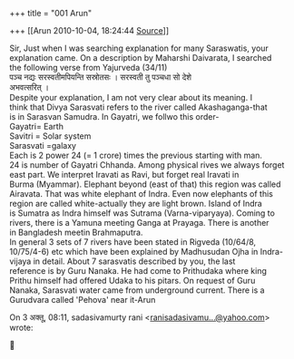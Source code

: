 +++
title = "001 Arun"

+++
[[Arun	2010-10-04, 18:24:44 [Source](https://groups.google.com/g/bvparishat/c/qMDWe8F8vKk)]]



Sir, Just when I was searching explanation for many Saraswatis, your  
explanation came. On a description by Maharshi Daivarata, I searched  
the following verse from Yajurveda (34/11)  
पञ्च नद्यः सरस्वतीमपियन्ति सस्रोतसः । सरस्वती तु पञ्चधा सो देशे  
अभवत्सरित् ।  
Despite your explanation, I am not very clear about its meaning. I  
think that Divya Sarasvati refers to the river called Akashaganga-that  
is in Sarasvan Samudra. In Gayatri, we follwo this order-  
Gayatri= Earth  
Savitri = Solar system  
Sarasvati =galaxy  
Each is 2 power 24 (= 1 crore) times the previous starting with man.  
24 is number of Gayatri Chhanda. Among physical rives we always forget  
east part. We interpret Iravati as Ravi, but forget real Iravati in  
Burma (Myammar). Elephant beyond (east of that) this region was called  
Airavata. That was white elephant of Indra. Even now elephants of this  
region are called white-actually they are light brown. Island of Indra  
is Sumatra as Indra himself was Sutrama (Varna-viparyaya). Coming to  
rivers, there is a Yamuna meeting Ganga at Prayaga. There is another  
in Bangladesh meetin Brahmaputra.  
In general 3 sets of 7 rivers have been stated in Rigveda (10/64/8,  
10/75/4-6) etc which have been explained by Madhusudan Ojha in Indra-  
vijaya in detail. About 7 sarasvatis described by you, the last  
reference is by Guru Nanaka. He had come to Prithudaka where king  
Prithu himself had offered Udaka to his pitars. On request of Guru  
Nanaka, Sarasvati water came from underground current. There is a  
Gurudvara called 'Pehova' near it-Arun

On 3 अक्तू, 08:11, sadasivamurty rani \<[ranisadasivamu...@yahoo.com]()\>  
wrote:



